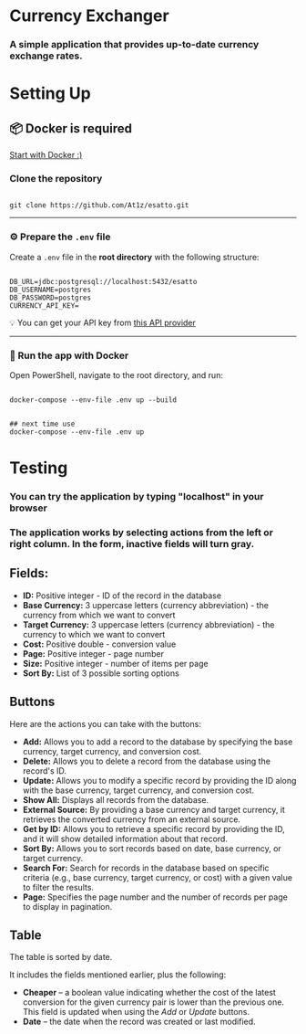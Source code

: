 <h1>Currency Exchanger</h1>
<h3>A simple application that provides up-to-date currency exchange rates.</h3>

<h1>Setting Up</h1>
<h2>📦 Docker is required</h2>
<a href="https://www.docker.com/get-started/" target="_blank">Start with Docker :)</a>

<h3>Clone the repository</h3>
<pre><code class="language-bash">
git clone https://github.com/At1z/esatto.git
</code></pre>

<hr />
<h3>⚙️ Prepare the <code>.env</code> file</h3>
<p>Create a <code>.env</code> file in the <strong>root directory</strong> with the following structure:</p>
<pre><code class="language-env">
DB_URL=jdbc:postgresql://localhost:5432/esatto
DB_USERNAME=postgres
DB_PASSWORD=postgres
CURRENCY_API_KEY=
</code></pre>
<p>💡 You can get your API key from
<a href="https://www.ratexchanges.com/login" target="_blank">this API provider</a>
</p>
<hr />

<h3>🐳 Run the app with Docker</h3>
<p>Open PowerShell, navigate to the root directory, and run:</p>
<pre><code class="language-bash">
docker-compose --env-file .env up --build
</code></pre>
<pre><code class="language-bash">
## next time use
docker-compose --env-file .env up 
</code></pre>

<h1>Testing</h1>
<h3>You can try the application by typing "localhost" in your browser </h3>
<h3>The application works by selecting actions from the left or right column. In the form, inactive fields will turn gray.</h3>

<h2>Fields:</h2>
<ul>
<li><strong>ID:</strong> Positive integer - ID of the record in the database</li>
<li><strong>Base Currency:</strong> 3 uppercase letters (currency abbreviation) - the currency from which we want to convert</li>
<li><strong>Target Currency:</strong> 3 uppercase letters (currency abbreviation) - the currency to which we want to convert</li>
<li><strong>Cost:</strong> Positive double - conversion value</li>
<li><strong>Page:</strong> Positive integer - page number</li>
<li><strong>Size:</strong> Positive integer - number of items per page</li>
<li><strong>Sort By:</strong> List of 3 possible sorting options</li>
</ul>

<h2>Buttons</h2>
    <p>Here are the actions you can take with the buttons:</p>
    <ul>
        <li><strong>Add:</strong> Allows you to add a record to the database by specifying the base currency, target currency, and conversion cost.</li>
        <li><strong>Delete:</strong> Allows you to delete a record from the database using the record's ID.</li>
        <li><strong>Update:</strong> Allows you to modify a specific record by providing the ID along with the base currency, target currency, and conversion cost.</li>
        <li><strong>Show All:</strong> Displays all records from the database.</li>
        <li><strong>External Source:</strong> By providing a base currency and target currency, it retrieves the converted currency from an external source.</li>
        <li><strong>Get by ID:</strong> Allows you to retrieve a specific record by providing the ID, and it will show detailed information about that record.</li>
        <li><strong>Sort By:</strong> Allows you to sort records based on date, base currency, or target currency.</li>
        <li><strong>Search For:</strong> Search for records in the database based on specific criteria (e.g., base currency, target currency, or cost) with a given value to filter the results.</li>
        <li><strong>Page:</strong> Specifies the page number and the number of records per page to display in pagination.</li>
</ul>

<h2>Table</h2>
<p>The table is sorted by date.</p>

<p>It includes the fields mentioned earlier, plus the following:</p>
<ul>
    <li><strong>Cheaper</strong> – a boolean value indicating whether the cost of the latest conversion for the given currency pair is lower than the previous one. This field is updated when using the <em>Add</em> or <em>Update</em> buttons.</li>
    <li><strong>Date</strong> – the date when the record was created or last modified.</li>
</ul>


